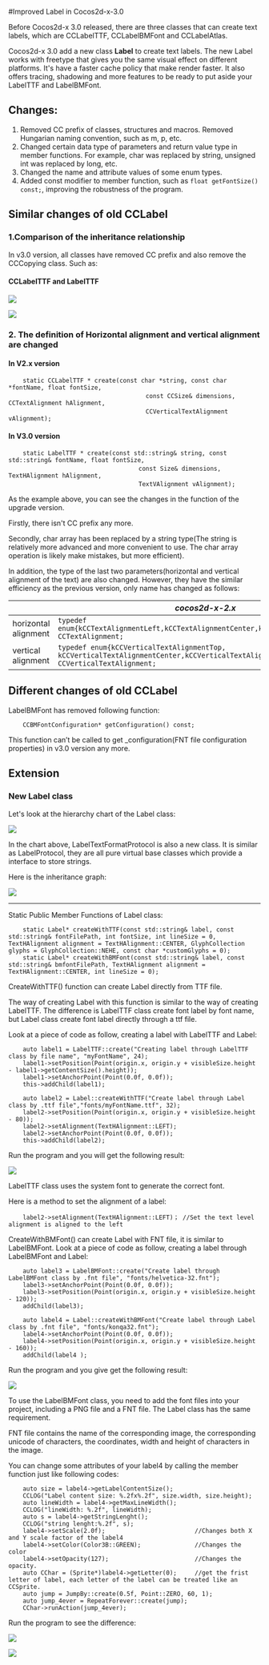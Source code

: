 #Improved Label in Cocos2d-x-3.0

Before Cocos2d-x 3.0 released, there are three classes that can create text labels, which are CCLabelTTF, CCLabelBMFont and CCLabelAtlas.

Cocos2d-x 3.0 add a new class **Label** to create text labels. The new Label works with freetype that gives you the same visual effect on different platforms. It's have a faster cache policy that make render faster. It also offers tracing, shadowing and more features to be ready to put aside your LabelTTF and LabelBMFont.

## Changes:

1. Removed CC prefix of classes, structures and macros. Removed Hungarian naming convention, such as m, p, etc.
2. Changed certain data type of parameters and return value type in member functions. For example, char was replaced by string, unsigned int was replaced by long, etc.
3. Changed the name and attribute values ​​of some enum types.
4. Added const modifier to member function, such as `float getFontSize() const;`, improving the robustness of the program.

## Similar changes of old CCLabel

### 1.Comparison of the inheritance relationship
In v3.0 version, all classes have removed CC prefix and also remove the CCCopying class. Such as:

#### CCLabelTTF and LabelTTF 

![](./res/classcocos2d_1_1_c_c_label_t_t_f.png)

![](./res/classcocos2d_1_1_label_t_t_f.png)


### 2. The definition of Horizontal alignment and vertical alignment are changed

#### In V2.x version

```
	static CCLabelTTF * create(const char *string, const char *fontName, float fontSize,
	　　                               const CCSize& dimensions, CCTextAlignment hAlignment, 
	　　                               CCVerticalTextAlignment vAlignment);
```

#### In V3.0 version
```
	static LabelTTF * create(const std::string& string, const std::string& fontName, float fontSize,
	　　                             const Size& dimensions, TextHAlignment hAlignment,
	　　                             TextVAlignment vAlignment);
```


As the example above, you can see the changes in the function of the upgrade version. 

Firstly, there isn't CC prefix any more.

Secondly, char array has been replaced by a string type(The string is relatively more advanced and more convenient to use. The char array operation is likely make mistakes, but more efficient).

In addition, the type of the last two parameters(horizontal and vertical alignment of the text) are also changed. However, they have the similar efficiency as the previous version, only name has changed as follows:


| |*cocos2d-x-2.x*|*cocos2d-x-3.0*|
|---------------|---------------|---------------|
|horizontal alignment|`typedef enum{kCCTextAlignmentLeft,kCCTextAlignmentCenter,kCCTextAlignmentRight,} CCTextAlignment;`|`enum class TextHAlignment{LEFT,CENTER,RIGHT};`|
|vertical alignment|`typedef enum{kCCVerticalTextAlignmentTop, kCCVerticalTextAlignmentCenter,kCCVerticalTextAlignmentBottom,} CCVerticalTextAlignment;`|`enum class TextVAlignment{TOP,CENTER,BOTTOM};`|




## Different changes of old CCLabel
 
LabelBMFont has removed following function:

``` 
	CCBMFontConfiguration* getConfiguration() const;
```

This function can’t be called to get _configuration(FNT file configuration properties) in v3.0 version any more.



## Extension
### New Label class


Let's look at the hierarchy chart of the Label class:


![](./res/classcocos2d_1_1_label.png)


In the chart above, LabelTextFormatProtocol is also a new class. It is similar as LabelProtocol,  they are all pure virtual base classes which provide a interface to store strings.

Here is the inheritance graph:

![](./res/classcocos2d_1_1_label_text_format_protocol.png)


-----------------------------


Static Public Member Functions of Label class:
```
	static Label* createWithTTF(const std::string& label, const std::string& fontFilePath, int fontSize, int lineSize = 0, TextHAlignment alignment = TextHAlignment::CENTER, GlyphCollection glyphs = GlyphCollection::NEHE, const char *customGlyphs = 0);    
	static Label* createWithBMFont(const std::string& label, const std::string& bmfontFilePath, TextHAlignment alignment = TextHAlignment::CENTER, int lineSize = 0);
```

 
CreateWithTTF() function can create Label directly from TTF file.

The way of creating Label with this function is similar to the way of creating LabelTTF. The difference is LabelTTF class create font label by font name, but Label class create font label directly through a ttf file.

Look at a piece of code as follow, creating a label with LabelTTF and Label: 
```
	auto label1 = LabelTTF::create("Creating label through LabelTTF class by file name", "myFontName", 24);
	label1->setPosition(Point(origin.x, origin.y + visibleSize.height - label1->getContentSize().height));
	label1->setAnchorPoint(Point(0.0f, 0.0f));
    this->addChild(label1);

	auto label2 = Label::createWithTTF("Create label through Label class by .ttf file","fonts/myFontName.ttf", 32);
	label2->setPosition(Point(origin.x, origin.y + visibleSize.height - 80));
	label2->setAlignment(TextHAlignment::LEFT);
	label2->setAnchorPoint(Point(0.0f, 0.0f));
	this->addChild(label2);
```
Run the program and you will get the following result:

![](./res/ttf.png)


LabelTTF class uses the system font to generate the correct font.

Here is a method to set the alignment of a label:
```
	label2->setAlignment(TextHAlignment::LEFT)；	//Set the text level alignment is aligned to the left
```

CreateWithBMFont() can create Label with FNT file, it is similar to LabelBMFont. Look at a piece of code as follow, creating a label through LabelBMFont and Label: 

```
	auto label3 = LabelBMFont::create("Create label through LabelBMFont class by .fnt file", "fonts/helvetica-32.fnt");
	label3->setAnchorPoint(Point(0.0f, 0.0f));
	label3->setPosition(Point(origin.x, origin.y + visibleSize.height - 120));
	addChild(label3);

	auto label4 = Label::createWithBMFont("Create label through Label class by .fnt file", "fonts/konqa32.fnt");
	label4->setAnchorPoint(Point(0.0f, 0.0f));
	label4->setPosition(Point(origin.x, origin.y + visibleSize.height - 160));
	addChild(label4 );
```

Run the program and you give get the following result:

![](./res/bmfont1.png)

To use the LabelBMFont class, you need to add the font files into your project, including a PNG file and a FNT file. The Label class has the same requirement.

FNT file contains the name of the corresponding image, the corresponding unicode  of characters, the coordinates, width and height of characters in the image.

You can change some attributes of your label4 by calling the member function just like following codes:

```
	auto size = label4->getLabelContentSize();
	CCLOG("Label content size: %.2fx%.2f", size.width, size.height);
	auto lineWidth = label4->getMaxLineWidth();
	CCLOG("lineWidth: %.2f", lineWidth);
	auto s = label4->getStringLenght();
	CCLOG("string lenght:%.2f", s);
	label4->setScale(2.0f);							//Changes both X and Y scale factor of the label4
	label4->setColor(Color3B::GREEN);				//Changes the color
	label4->setOpacity(127);						//Changes the opacity. 
	auto CChar = (Sprite*)label4->getLetter(0);		//get the frist letter of label, each letter of the label can be treated like an CCSprite.
	auto jump = JumpBy::create(0.5f, Point::ZERO, 60, 1);
	auto jump_4ever = RepeatForever::create(jump);
	CChar->runAction(jump_4ever);
```

Run the program to see the difference:


![](./res/bmfont2.png)

![](./res/bmfont3.png)



